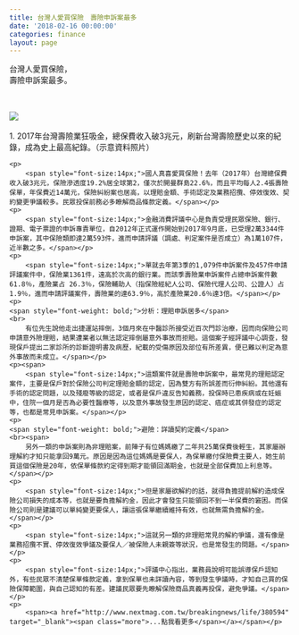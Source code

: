 ```yaml
---
title: 台灣人愛買保險　壽險申訴案最多
date: '2018-02-16 00:00:00'
categories: finance
layout: page
---
```


<div class="text">
			<div>
		<div class="title-1">台灣人愛買保險，<br>壽險申訴案最多。</div>
	<div>
		&nbsp;</div>
	<h2>
		<img src="http://img.nextmag.com.tw//campaign/28/640x_bb8412931b53efb5580db0da7c58d70a.JPG"></h2>
		<span style="font-size:14px;">1. 2017年台灣壽險業狂吸金，總保費收入破3兆元，刷新台灣壽險歷史以來的紀錄，成為史上最高紀錄。（示意資料照片）</span>
		<p></p>

	<p>
		<span style="font-size:14px;">國人真喜愛買保險！去年（2017年）台灣總保費收入破3兆元，保險滲透度19.2%居全球第2，僅次於開曼群島22.6%，而且平均每人2.4張壽險保單，年保費近14萬元，保險糾紛案也居高，以理賠金額、手術認定及業務招攬、停效復效、契約變更爭議較多。民眾投保前務必多瞭解商品條款定義。</span></p>
	<p>
		<span style="font-size:14px;">金融消費評議中心是負責受理民眾保險、銀行、證期、電子票證的申訴專責單位，自2012年正式運作開始到2017年9月底，已受理2萬3344件申訴案，其中保險類即達2萬593件，進而申請評議（調處、判定案件是否成立）為1萬107件，近半數之多。</span></p>
	<p>
		<span style="font-size:14px;">單就去年第3季的1,079件申訴案件及457件申請評議案件中，保險業1361件，遠高於次高的銀行業。而該季壽險業申訴案件占總申訴案件數61.8％，產險業占 26.3％，保險輔助人（指保險經紀人公司、保險代理人公司、公證人）占 1.9％，進而申請評議案件，壽險業的達63.9％，高於產險業20.6％達3倍。</span></p>
	<p>
	<span style="font-weight: bold;">分析：理賠申訴居多</span>
	<br>
		有位先生說他走出捷運站摔倒，3個月來在中醫診所接受近百次門診治療，因而向保險公司申請意外險理賠，結果遭業者以無法認定摔倒屬意外事故而拒賠。這個案子經評議中心調查，發現保戶提出二家診所的診斷證明書及病歷，紀載的受傷原因及部位有所差異，便已難以判定為意外事故而未成立。</span></p>
	<p><span>
		<span style="font-size:14px;">這類案件就是壽險申訴案中，最常見的理賠認定案件，主要是保戶對於保險公司判定理賠金額的認定，因為雙方有所誤差而衍伸糾紛。其他還有手術的認定問題，以及殘廢等級的認定，或者是保戶違反告知義務，投保時已患疾病或在妊娠中，住院一個月是否為必要性醫療等，以及意外事故發生原因的認定、癌症或其併發症的認定等，也都是常見申訴案。</span></p>
	<p>
	<span style="font-weight: bold;">避險：詳讀契約定義</span>
	<br><span>
		另外一類的申訴案則為非理賠案，前陣子有位媽媽繳了二年共25萬保費後輕生，其家屬辦理解約才知只能拿回9萬元。原因是因為這位媽媽是要保人，為保單繳付保險費主要人，她生前買這個保險是20年，依保單條款約定得到期才能領回滿期金，也就是全部保費加上利息等。</span></p>
	<p>
		<span style="font-size:14px;">但是家屬欲解約的話，就得負擔提前解約造成保險公司損失的成本等，也就是要負擔解約金，因此才會發生只能領回不到一半保費的窘困。而保險公司則是建議可以單純變更要保人，讓這張保單繼續維持有效，也就無需負擔解約金。</span></p>
	<p>
		<span style="font-size:14px;">這就另一類的非理賠常見的解約爭議，還有像是業務招攬不實、停效復效爭議及要保人／被保險人未親簽等狀況，也是常發生的問題。</span></p>
	<p>
		<span style="font-size:14px;">評議中心指出，業務員說明可能誤導保戶認知外，有些民眾不清楚保單條款定義，拿到保單也未詳讀內容，等到發生爭議時，才知自己買的保險保障範圍，與自己認知的有差。建議民眾要先瞭解保險商品真義再投保，避免爭議。</span></p>
	<p>
		<span><a href="http://www.nextmag.com.tw/breakingnews/life/380594" target="_blank"><span class="more">...點我看更多</span></a></span></p>